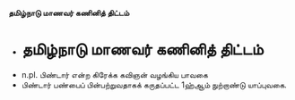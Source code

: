 **தமிழ்நாடு மாணவர் கணினித் திட்டம்**
- # தமிழ்நாடு மாணவர் கணினித் திட்டம்
- n.pl. பிண்டார் என்ற கிரேக்க கவிஞன் வழங்கிய பாவகை
- பிண்டார் பண்பைப் பின்பற்றுவதாகக் கருதப்பட்ட 1ஹ்ஆம் நுற்றாண்டு யாப்புவகை.

